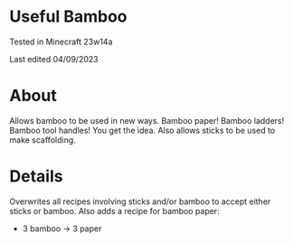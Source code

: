 # Useful Bamboo

Tested in Minecraft 23w14a

Last edited 04/09/2023

# About

Allows bamboo to be used in new ways.  Bamboo paper!  Bamboo ladders!  Bamboo tool handles!  You get the idea.  Also allows sticks to be used to make scaffolding.

# Details

Overwrites all recipes involving sticks and/or bamboo to accept either sticks or bamboo.  Also adds a recipe for bamboo paper:

 - 3 bamboo -> 3 paper
 